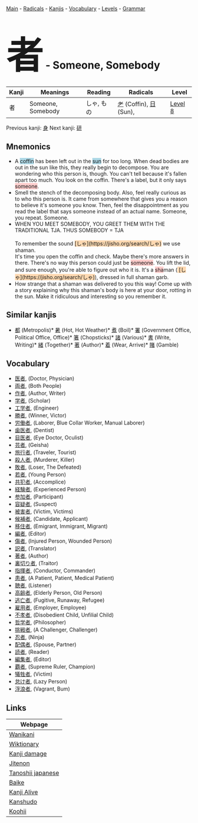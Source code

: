 <style> bigfont {font-size: 100px}</style>
[Main](../README.md) -
[Radicals](../radicals.md) -
[Kanjis](../kanjis.md) -
[Vocabulary](../vocabulary.md) -
[Levels](../levels.md) -
[Grammar](../grammar.md)
# <bigfont> 者</bigfont> - Someone, Somebody 

| Kanji | Meanings | Reading | Radicals | Level |
| --- | --- | --- | --- | --- |
| 者 | Someone, Somebody | しゃ, もの | [耂](../radicals/耂.md) (Coffin), [日](../radicals/日.md) (Sun),  | [Level 8](../levels/wk_level8.md) |

Previous kanji: [身](身.md) Next kanji: [研](研.md) 

## Mnemonics
 * A <span style="background-color:#ADD8E6"> coffin</span> has been left out in the <span style="background-color:#ADD8E6"> sun</span> for too long. When dead bodies are out in the sun like this, they really begin to decompose. You are wondering who this person is, though. You can't tell because it's fallen apart too much. You look on the coffin. There's a label, but it only says <span style="background-color:#ffcccb"> someone</span>.
* Smell the stench of the decomposing body. Also, feel really curious as to who this person is. It came from somewhere that gives you a reason to believe it's someone you know. Then, feel the disappointment as you read the label that says someone instead of an actual name. Someone, you repeat. Someone.
* <div>WHEN YOU MEET SOMEBODY, YOU GREET THEM WITH THE TRADITIONAL TJA. THUS SOMEBODY = TJA</div><div><br></div>To remember the sound <span style="background-color:#fed8b1"> [しゃ](https://jisho.org/search/しゃ)</span> we use shaman.<br>It's time you open the coffin and check. Maybe there's more answers in there. There's no way this person could just be <span style="background-color:#ffcccb"> someone</span>. You lift the lid, and sure enough, you're able to figure out who it is. It's a <span style="background-color:#ffcccb"> sha</span>man (<span style="background-color:#fed8b1"> [しゃ](https://jisho.org/search/しゃ)</span>), dressed in full shaman garb.
* How strange that a shaman was delivered to you this way! Come up with a story explaining why this shaman's body is here at your door, rotting in the sun. Make it ridiculous and interesting so you remember it.


## Similar kanjis
 * [都](都.md) (Metropolis)* [暑](暑.md) (Hot, Hot Weather)* [煮](煮.md) (Boil)* [署](署.md) (Government Office, Political Office, Office)* [箸](箸.md) (Chopsticks)* [諸](諸.md) (Various)* [書](書.md) (Write, Writing)* [緒](緒.md) (Together)* [著](著.md) (Author)* [着](着.md) (Wear, Arrive)* [賭](賭.md) (Gamble)


## Vocabulary
 * [医者](../vocabulary/者.md), (Doctor, Physician)
* [両者](../vocabulary/者.md), (Both People)
* [作者](../vocabulary/者.md), (Author, Writer)
* [学者](../vocabulary/者.md), (Scholar)
* [工学者](../vocabulary/者.md), (Engineer)
* [勝者](../vocabulary/者.md), (Winner, Victor)
* [労働者](../vocabulary/者.md), (Laborer, Blue Collar Worker, Manual Laborer)
* [歯医者](../vocabulary/者.md), (Dentist)
* [目医者](../vocabulary/者.md), (Eye Doctor, Oculist)
* [芸者](../vocabulary/者.md), (Geisha)
* [旅行者](../vocabulary/者.md), (Traveler, Tourist)
* [殺人者](../vocabulary/者.md), (Murderer, Killer)
* [敗者](../vocabulary/者.md), (Loser, The Defeated)
* [若者](../vocabulary/者.md), (Young Person)
* [共犯者](../vocabulary/者.md), (Accomplice)
* [経験者](../vocabulary/者.md), (Experienced Person)
* [参加者](../vocabulary/者.md), (Participant)
* [容疑者](../vocabulary/者.md), (Suspect)
* [被害者](../vocabulary/者.md), (Victim, Victims)
* [候補者](../vocabulary/者.md), (Candidate, Applicant)
* [移住者](../vocabulary/者.md), (Emigrant, Immigrant, Migrant)
* [編者](../vocabulary/者.md), (Editor)
* [傷者](../vocabulary/者.md), (Injured Person, Wounded Person)
* [訳者](../vocabulary/者.md), (Translator)
* [著者](../vocabulary/者.md), (Author)
* [裏切り者](../vocabulary/者.md), (Traitor)
* [指揮者](../vocabulary/者.md), (Conductor, Commander)
* [患者](../vocabulary/者.md), (A Patient, Patient, Medical Patient)
* [聴者](../vocabulary/者.md), (Listener)
* [高齢者](../vocabulary/者.md), (Elderly Person, Old Person)
* [逃亡者](../vocabulary/者.md), (Fugitive, Runaway, Refugee)
* [雇用者](../vocabulary/者.md), (Employer, Employee)
* [不孝者](../vocabulary/者.md), (Disobedient Child, Unfilial Child)
* [哲学者](../vocabulary/者.md), (Philosopher)
* [挑戦者](../vocabulary/者.md), (A Challenger, Challenger)
* [忍者](../vocabulary/者.md), (Ninja)
* [配偶者](../vocabulary/者.md), (Spouse, Partner)
* [読者](../vocabulary/者.md), (Reader)
* [編集者](../vocabulary/者.md), (Editor)
* [覇者](../vocabulary/者.md), (Supreme Ruler, Champion)
* [犠牲者](../vocabulary/者.md), (Victim)
* [怠け者](../vocabulary/者.md), (Lazy Person)
* [浮浪者](../vocabulary/者.md), (Vagrant, Bum)



## Links 

| Webpage |
| --- |
| [Wanikani          ](https://www.wanikani.com/kanji/者) |
| [Wiktionary        ](https://en.wiktionary.org/wiki/者) |
| [Kanji damage      ](http://www.kanjidamage.com/kanji/search?utf8=✓&q=者) |
| [Jitenon           ](https://jitenon.com/kanji/者) |
| [Tanoshii japanese ](https://www.tanoshiijapanese.com/dictionary/kanji.cfm?k=者) |
| [Baike             ](https://baike.baidu.com/item/者) |
| [Kanji Alive       ](https://app.kanjialive.com/者) |
| [Kanshudo          ](https://www.kanshudo.com/searchmn?q=者) |
| [Koohii            ](https://kanji.koohii.com/study/kanji/者) |
